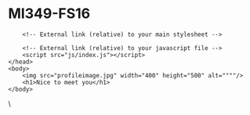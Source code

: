 # MI349-FS16
<!doctype html>
<html class="no-js" lang="en">
    <head>
        <meta charset="utf-8">
        <meta http-equiv="x-ua-compatible" content="ie=edge">
        <title>Grace Freeman MI349</title>
        <meta name="description" content="">
        <meta name="viewport" content="width=device-width, initial-scale=1">

        <!-- External link (relative) to your main stylesheet -->

        <!-- External link (relative) to your javascript file -->
        <script src="js/index.js"></script>
    </head>
    <body>
        <img src="profileimage.jpg" width="400" height="500" alt=""""/>
        <h1>Nice to meet you</h1>
    </body>
</html>
\
